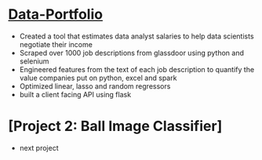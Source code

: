 # [ Data-Portfolio ](https://github.com/PlayingNumbers/ds_salary_proj)
* Created a tool that estimates data analyst salaries to help data scientists negotiate their income 
* Scraped over 1000 job descriptions from glassdoor using python and selenium
* Engineered features from the text of each job description to quantify the value companies put on python, excel and spark
* Optimized linear, lasso and random regressors
* built a client facing API using flask


# [Project 2: Ball Image Classifier] 
* next project 

